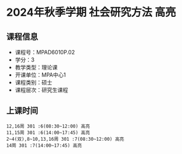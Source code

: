 # 2024年秋季学期 社会研究方法 高亮






## 课程信息

- 课程号：MPAD6010P.02
- 学分：3
- 教学类型：理论课
- 开课单位：MPA中心1
- 课程类别：硕士
- 课程层次：研究生课程

## 上课时间

```
12,16周 301 :6(08:30~12:00) 高亮
11,15周 301 :6(14:00~17:45) 高亮
2~4(双),8~10,13,16周 301 :7(08:30~12:00) 高亮
14周 301 :7(14:00~17:45) 高亮
```

